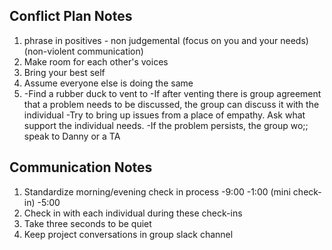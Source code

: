 ## Conflict Plan Notes

1. phrase in positives - non judgemental 
    (focus on you and your needs)
    (non-violent communication)
2. Make room for each other's voices
3. Bring your best self
4. Assume everyone else is doing the same 
5.  -Find a rubber duck to vent to 
    -If after venting there is group agreement that a problem needs to be discussed, the group can discuss it with the individual 
    -Try to bring up issues from a place of empathy. Ask what support the individual needs.
    -If the problem persists, the group wo;; speak to Danny or a TA

## Communication Notes
1. Standardize morning/evening check in         process
        -9:00
         -1:00 (mini check-in)
        -5:00
2. Check in with each individual during         these check-ins
3. Take three seconds to be quiet
4. Keep project conversations in group          slack channel
